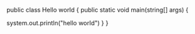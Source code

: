 public class Hello world {
  public static void main(string[] args) {
        
system.out.println("hello world")
}
}
